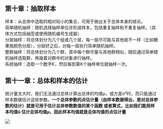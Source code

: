 ## 第十章：抽取样本
样本：从总体中选取的相对较小的集合，可用于做出关于总体本身的结论。  
简单随机抽样：随机选择抽样单位并形成样本，包括重复抽样和不重复抽样。（具体方式包括抽签或使用随机编号生成器）  
分层抽样：将总体划分为几个组或几个层，每一层尽可能与其他层不一样（比如糖果按颜色分层），分层好之后，对每一层执行简单随机抽样。  
整群抽样：将总体划分为几个群，其中每个群尽量与其他群相似，随后通过简单随机抽样选取群，再接着对群中的对象进行抽样。  
系统抽样：选取一个数字K，然后每到第K个抽样单位就抽样一次。
## 第十一章：总体和样本的估计
统计量太大时，我们无法通过总体计算出总体的均值μ，或方差σ²时，而只能通过样本数据估计这些参数。**一个总体参数的点估计量（由样本数据得出，是对总体参数的估计）就是可用于估计总体参数数值的某个函数
或者算式，比如我们能用样本均值û 估计总体均值μ，因此样本均值就是总体均值的点估计量**

![](https://github.com/daacheng/PythonBasic/blob/master/pic/11.png?raw=true)
